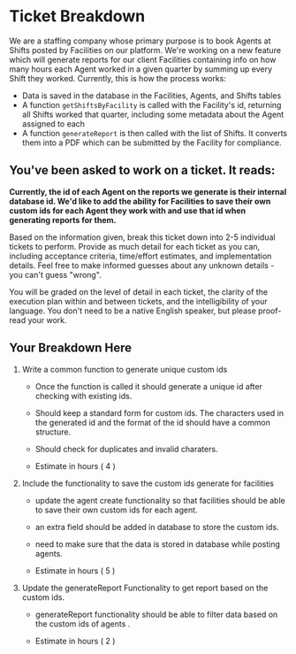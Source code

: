 # Ticket Breakdown

We are a staffing company whose primary purpose is to book Agents at Shifts posted by Facilities on our platform. We're working on a new feature which will generate reports for our client Facilities containing info on how many hours each Agent worked in a given quarter by summing up every Shift they worked. Currently, this is how the process works:

- Data is saved in the database in the Facilities, Agents, and Shifts tables
- A function `getShiftsByFacility` is called with the Facility's id, returning all Shifts worked that quarter, including some metadata about the Agent assigned to each
- A function `generateReport` is then called with the list of Shifts. It converts them into a PDF which can be submitted by the Facility for compliance.

## You've been asked to work on a ticket. It reads:

**Currently, the id of each Agent on the reports we generate is their internal database id. We'd like to add the ability for Facilities to save their own custom ids for each Agent they work with and use that id when generating reports for them.**

Based on the information given, break this ticket down into 2-5 individual tickets to perform. Provide as much detail for each ticket as you can, including acceptance criteria, time/effort estimates, and implementation details. Feel free to make informed guesses about any unknown details - you can't guess "wrong".

You will be graded on the level of detail in each ticket, the clarity of the execution plan within and between tickets, and the intelligibility of your language. You don't need to be a native English speaker, but please proof-read your work.

## Your Breakdown Here

1. Write a common function to generate unique custom ids

   - Once the function is called it should generate a unique id after checking with existing ids.
   - Should keep a standard form for custom ids. The characters used in the generated id and the format of the id should have a common structure.
   - Should check for duplicates and invalid charaters.

   - Estimate in hours ( 4 )

2. Include the functionality to save the custom ids generate for facilities

   - update the agent create functionality so that facilities should be able to save their own custom ids for each agent.
   - an extra field should be added in database to store the custom ids.
   - need to make sure that the data is stored in database while posting agents.

   - Estimate in hours ( 5 )

3. Update the generateReport Functionality to get report based on the custom ids.

   - generateReport functionality should be able to filter data based on the custom ids of agents .

   - Estimate in hours ( 2 )
